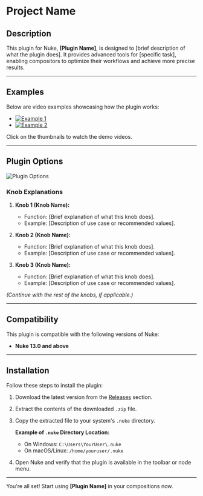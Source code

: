 # Project Name

## Description
This plugin for Nuke, **[Plugin Name]**, is designed to [brief description of what the plugin does]. It provides advanced tools for [specific task], enabling compositors to optimize their workflows and achieve more precise results.

---

## Examples
Below are video examples showcasing how the plugin works:

- [![Example 1](path/to/thumbnail_image1.png)](path/to/example1.mp4 "Example 1 - Video description")
- [![Example 2](path/to/thumbnail_image2.png)](path/to/example2.mp4 "Example 2 - Video description")

Click on the thumbnails to watch the demo videos.

---

## Plugin Options

![Plugin Options](path/to/options_image.png)

### Knob Explanations
1. **Knob 1 (Knob Name):**
   - Function: [Brief explanation of what this knob does].
   - Example: [Description of use case or recommended values].

2. **Knob 2 (Knob Name):**
   - Function: [Brief explanation of what this knob does].
   - Example: [Description of use case or recommended values].

3. **Knob 3 (Knob Name):**
   - Function: [Brief explanation of what this knob does].
   - Example: [Description of use case or recommended values].

*(Continue with the rest of the knobs, if applicable.)*

---

## Compatibility
This plugin is compatible with the following versions of Nuke:

- **Nuke 13.0 and above**

---

## Installation
Follow these steps to install the plugin:

1. Download the latest version from the [Releases](https://github.com/youruser/ProjectName/releases) section.
2. Extract the contents of the downloaded `.zip` file.
3. Copy the extracted file to your system's `.nuke` directory.

   **Example of `.nuke` Directory Location:**
   - On Windows: `C:\Users\YourUser\.nuke`
   - On macOS/Linux: `/home/youruser/.nuke`

4. Open Nuke and verify that the plugin is available in the toolbar or node menu.

---

You're all set! Start using **[Plugin Name]** in your compositions now.
